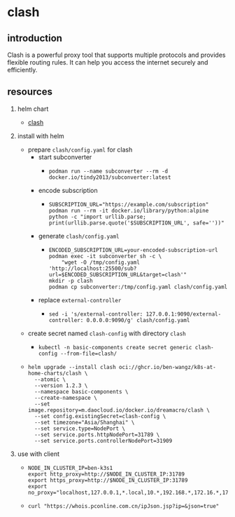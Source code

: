 # clash

## introduction

Clash is a powerful proxy tool that supports multiple protocols and provides flexible routing rules. It can help you access the internet securely and efficiently.

## resources

1. helm chart
    * [clash](chart/)

2. install with helm
    * prepare `clash/config.yaml` for clash
        + start subconverter
            * ```shell
              podman run --name subconverter --rm -d docker.io/tindy2013/subconverter:latest
              ```
        + encode subscription
            * ```shell
              SUBSCRIPTION_URL="https://example.com/subscription"
              podman run --rm -it docker.io/library/python:alpine python -c "import urllib.parse; print(urllib.parse.quote('$SUBSCRIPTION_URL', safe=''))"
              ```
        + generate `clash/config.yaml`
            * ```shell
              ENCODED_SUBSCRIPTION_URL=your-encoded-subscription-url
              podman exec -it subconverter sh -c \
                  "wget -O /tmp/config.yaml 'http://localhost:25500/sub?url=$ENCODED_SUBSCRIPTION_URL&target=clash'"
              mkdir -p clash
              podman cp subconverter:/tmp/config.yaml clash/config.yaml
              ```
        + replace `external-controller`
            * ```shell
              sed -i 's/external-controller: 127.0.0.1:9090/external-controller: 0.0.0.0:9090/g' clash/config.yaml
              ```
    * create secret named `clash-config` with directory `clash`
        + ```shell
          kubectl -n basic-components create secret generic clash-config --from-file=clash/
          ```
    * ```shell
      helm upgrade --install clash oci://ghcr.io/ben-wangz/k8s-at-home-charts/clash \
        --atomic \
        --version 1.2.3 \
        --namespace basic-components \
        --create-namespace \
        --set image.repository=m.daocloud.io/docker.io/dreamacro/clash \
        --set config.existingSecret=clash-config \
        --set timezone="Asia/Shanghai" \
        --set service.type=NodePort \
        --set service.ports.httpNodePort=31789 \
        --set service.ports.controllerNodePort=31909
      ```
3. use with client
    * ```shell
      NODE_IN_CLUSTER_IP=ben-k3s1
      export http_proxy=http://$NODE_IN_CLUSTER_IP:31789
      export https_proxy=http://$NODE_IN_CLUSTER_IP:31789
      export no_proxy="localhost,127.0.0.1,*.local,10.*,192.168.*,172.16.*,172.17.*,172.18.*,172.19.*,172.20.*,172.21.*,172.22.*,172.23.*,172.24.*,172.25.*,172.26.*,172.27.*,172.28.*,172.29.*,172.30.*,172.31.*"
      ```
    * ```shell
      curl "https://whois.pconline.com.cn/ipJson.jsp?ip=&json=true"
      ```
